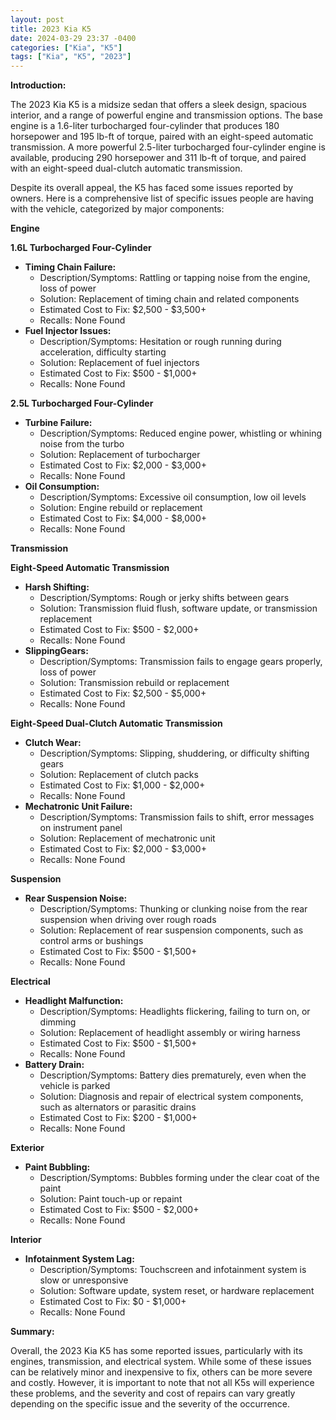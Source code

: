 ```yaml
---
layout: post
title: 2023 Kia K5
date: 2024-03-29 23:37 -0400
categories: ["Kia", "K5"]
tags: ["Kia", "K5", "2023"]
---
```

**Introduction:**

The 2023 Kia K5 is a midsize sedan that offers a sleek design, spacious interior, and a range of powerful engine and transmission options. The base engine is a 1.6-liter turbocharged four-cylinder that produces 180 horsepower and 195 lb-ft of torque, paired with an eight-speed automatic transmission. A more powerful 2.5-liter turbocharged four-cylinder engine is available, producing 290 horsepower and 311 lb-ft of torque, and paired with an eight-speed dual-clutch automatic transmission.

Despite its overall appeal, the K5 has faced some issues reported by owners. Here is a comprehensive list of specific issues people are having with the vehicle, categorized by major components:

**Engine**

**1.6L Turbocharged Four-Cylinder**

* **Timing Chain Failure:**
    * Description/Symptoms: Rattling or tapping noise from the engine, loss of power
    * Solution: Replacement of timing chain and related components
    * Estimated Cost to Fix: $2,500 - $3,500+
    * Recalls: None Found
* **Fuel Injector Issues:**
    * Description/Symptoms: Hesitation or rough running during acceleration, difficulty starting
    * Solution: Replacement of fuel injectors
    * Estimated Cost to Fix: $500 - $1,000+
    * Recalls: None Found

**2.5L Turbocharged Four-Cylinder**

* **Turbine Failure:**
    * Description/Symptoms: Reduced engine power, whistling or whining noise from the turbo
    * Solution: Replacement of turbocharger
    * Estimated Cost to Fix: $2,000 - $3,000+
    * Recalls: None Found
* **Oil Consumption:**
    * Description/Symptoms: Excessive oil consumption, low oil levels
    * Solution: Engine rebuild or replacement
    * Estimated Cost to Fix: $4,000 - $8,000+
    * Recalls: None Found

**Transmission**

**Eight-Speed Automatic Transmission**

* **Harsh Shifting:**
    * Description/Symptoms: Rough or jerky shifts between gears
    * Solution: Transmission fluid flush, software update, or transmission replacement
    * Estimated Cost to Fix: $500 - $2,000+
    * Recalls: None Found
* **SlippingGears:**
    * Description/Symptoms: Transmission fails to engage gears properly, loss of power
    * Solution: Transmission rebuild or replacement
    * Estimated Cost to Fix: $2,500 - $5,000+
    * Recalls: None Found

**Eight-Speed Dual-Clutch Automatic Transmission**

* **Clutch Wear:**
    * Description/Symptoms: Slipping, shuddering, or difficulty shifting gears
    * Solution: Replacement of clutch packs
    * Estimated Cost to Fix: $1,000 - $2,000+
    * Recalls: None Found
* **Mechatronic Unit Failure:**
    * Description/Symptoms: Transmission fails to shift, error messages on instrument panel
    * Solution: Replacement of mechatronic unit
    * Estimated Cost to Fix: $2,000 - $3,000+
    * Recalls: None Found

**Suspension**

* **Rear Suspension Noise:**
    * Description/Symptoms: Thunking or clunking noise from the rear suspension when driving over rough roads
    * Solution: Replacement of rear suspension components, such as control arms or bushings
    * Estimated Cost to Fix: $500 - $1,500+
    * Recalls: None Found

**Electrical**

* **Headlight Malfunction:**
    * Description/Symptoms: Headlights flickering, failing to turn on, or dimming
    * Solution: Replacement of headlight assembly or wiring harness
    * Estimated Cost to Fix: $500 - $1,500+
    * Recalls: None Found
* **Battery Drain:**
    * Description/Symptoms: Battery dies prematurely, even when the vehicle is parked
    * Solution: Diagnosis and repair of electrical system components, such as alternators or parasitic drains
    * Estimated Cost to Fix: $200 - $1,000+
    * Recalls: None Found

**Exterior**

* **Paint Bubbling:**
    * Description/Symptoms: Bubbles forming under the clear coat of the paint
    * Solution: Paint touch-up or repaint
    * Estimated Cost to Fix: $500 - $2,000+
    * Recalls: None Found

**Interior**

* **Infotainment System Lag:**
    * Description/Symptoms: Touchscreen and infotainment system is slow or unresponsive
    * Solution: Software update, system reset, or hardware replacement
    * Estimated Cost to Fix: $0 - $1,000+
    * Recalls: None Found

**Summary:**

Overall, the 2023 Kia K5 has some reported issues, particularly with its engines, transmission, and electrical system. While some of these issues can be relatively minor and inexpensive to fix, others can be more severe and costly. However, it is important to note that not all K5s will experience these problems, and the severity and cost of repairs can vary greatly depending on the specific issue and the severity of the occurrence.
